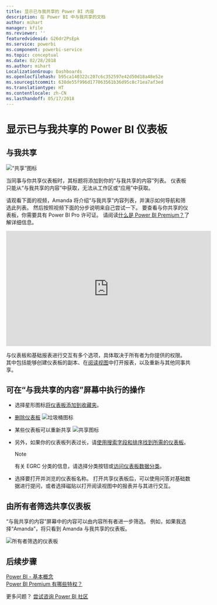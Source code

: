 ```yaml
---
title: 显示已与我共享的 Power BI 内容
description: 在 Power BI 中与我共享的文档
author: mihart
manager: kfile
ms.reviewer: ''
featuredvideoid: G26dr2PsEpk
ms.service: powerbi
ms.component: powerbi-service
ms.topic: conceptual
ms.date: 02/28/2018
ms.author: mihart
LocalizationGroup: Dashboards
ms.openlocfilehash: b95ca140322c207c6c352597e42d50d18a48e52e
ms.sourcegitcommit: 638de55f996d177063561b36d95c8c71ea7af3ed
ms.translationtype: HT
ms.contentlocale: zh-CN
ms.lasthandoff: 05/17/2018
---
```

# <a name="display-the-power-bi-dashboards-that-have-been-shared-with-me"></a>显示已与我共享的 Power BI 仪表板
## <a name="shared-with-me"></a>与我共享
![“共享”图标](media/service-shared-with-me/power-bi-share-dash.png)

当同事与你共享仪表板时，其标题将添加到你的“与我共享的内容”列表。 仪表板只能从“与我共享的内容”中获取，无法从工作区或“应用”中获取。

请观看下面的视频，Amanda 将介绍“与我共享”内容列表，并演示如何导航和筛选此列表。 然后按照视频下面的分步说明来自己尝试一下。 要查看与你共享的仪表板，你需要具有 Power BI Pro 许可证。 请阅读[什么是 Power BI Premium？](service-premium.md)了解详细信息。

<iframe width="560" height="315" src="https://www.youtube.com/embed/G26dr2PsEpk" frameborder="0" allowfullscreen></iframe>

与仪表板和基础报表进行交互有多个选项，具体取决于所有者为你提供的权限。 其中包括能够创建仪表板的副本、在[阅读视图](service-reading-view-and-editing-view.md)中打开报表，以及重新与其他同事共享。

## <a name="actions-available-from-the-shared-with-me-screen"></a>可在“与我共享的内容”屏幕中执行的操作
* 选择星形图标[将仪表板添加到收藏夹](service-dashboard-favorite.md)。
* [删除仪表板](service-delete.md)  ![垃圾桶图标](media/service-shared-with-me/power-bi-delete-icon.png)
* 某些仪表板可以重新共享  ![共享图标](media/service-shared-with-me/power-bi-share-icon-new.png)
* 另外，如果你的仪表板列表过长，请[使用搜索字段和排序找到所需的仪表板](service-navigation-search-filter-sort.md)。
  
  > [!NOTE]
  > 有关 EGRC 分类的信息，请选择分类按钮或[访问仪表板数据分类](service-data-classification.md)。
  > 
  > 
* 选择要打开并浏览的仪表板名称。 打开共享仪表板后，可以使用问答对基础数据进行提问，或者选择磁贴以打开阅读视图中的报表并与其进行交互。

## <a name="filter-shared-dashboards-by-owner"></a>由所有者筛选共享仪表板
“与我共享的内容”屏幕中的内容可以由内容所有者进一步筛选。 例如，如果我选择“Amanda”，将只看到 Amanda 与我共享的仪表板。

![所有者筛选的仪表板](media/service-shared-with-me/power-bi-owner.png)

## <a name="next-steps"></a>后续步骤
[Power BI - 基本概念](service-basic-concepts.md)  
[Power BI Premium 有哪些特权？](service-premium.md)  

更多问题？ [尝试咨询 Power BI 社区](http://community.powerbi.com/)

